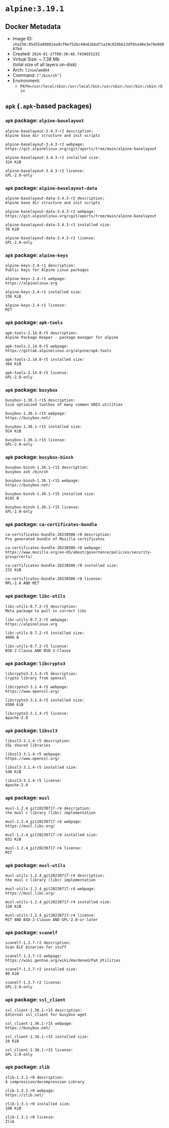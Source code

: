 # `alpine:3.19.1`

## Docker Metadata

- Image ID: `sha256:05455a08881ea9cf0e752bc48e61bbd71a34c029bb13df01e40e3e70e0d007bd`
- Created: `2024-01-27T00:30:48.743965523Z`
- Virtual Size: ~ 7.38 Mb  
  (total size of all layers on-disk)
- Arch: `linux`/`amd64`
- Command: `["/bin/sh"]`
- Environment:
  - `PATH=/usr/local/sbin:/usr/local/bin:/usr/sbin:/usr/bin:/sbin:/bin`

## `apk` (`.apk`-based packages)

### `apk` package: `alpine-baselayout`

```console
alpine-baselayout-3.4.3-r2 description:
Alpine base dir structure and init scripts

alpine-baselayout-3.4.3-r2 webpage:
https://git.alpinelinux.org/cgit/aports/tree/main/alpine-baselayout

alpine-baselayout-3.4.3-r2 installed size:
324 KiB

alpine-baselayout-3.4.3-r2 license:
GPL-2.0-only

```

### `apk` package: `alpine-baselayout-data`

```console
alpine-baselayout-data-3.4.3-r2 description:
Alpine base dir structure and init scripts

alpine-baselayout-data-3.4.3-r2 webpage:
https://git.alpinelinux.org/cgit/aports/tree/main/alpine-baselayout

alpine-baselayout-data-3.4.3-r2 installed size:
76 KiB

alpine-baselayout-data-3.4.3-r2 license:
GPL-2.0-only

```

### `apk` package: `alpine-keys`

```console
alpine-keys-2.4-r1 description:
Public keys for Alpine Linux packages

alpine-keys-2.4-r1 webpage:
https://alpinelinux.org

alpine-keys-2.4-r1 installed size:
156 KiB

alpine-keys-2.4-r1 license:
MIT

```

### `apk` package: `apk-tools`

```console
apk-tools-2.14.0-r5 description:
Alpine Package Keeper - package manager for alpine

apk-tools-2.14.0-r5 webpage:
https://gitlab.alpinelinux.org/alpine/apk-tools

apk-tools-2.14.0-r5 installed size:
304 KiB

apk-tools-2.14.0-r5 license:
GPL-2.0-only

```

### `apk` package: `busybox`

```console
busybox-1.36.1-r15 description:
Size optimized toolbox of many common UNIX utilities

busybox-1.36.1-r15 webpage:
https://busybox.net/

busybox-1.36.1-r15 installed size:
924 KiB

busybox-1.36.1-r15 license:
GPL-2.0-only

```

### `apk` package: `busybox-binsh`

```console
busybox-binsh-1.36.1-r15 description:
busybox ash /bin/sh

busybox-binsh-1.36.1-r15 webpage:
https://busybox.net/

busybox-binsh-1.36.1-r15 installed size:
8192 B

busybox-binsh-1.36.1-r15 license:
GPL-2.0-only

```

### `apk` package: `ca-certificates-bundle`

```console
ca-certificates-bundle-20230506-r0 description:
Pre generated bundle of Mozilla certificates

ca-certificates-bundle-20230506-r0 webpage:
https://www.mozilla.org/en-US/about/governance/policies/security-group/certs/

ca-certificates-bundle-20230506-r0 installed size:
232 KiB

ca-certificates-bundle-20230506-r0 license:
MPL-2.0 AND MIT

```

### `apk` package: `libc-utils`

```console
libc-utils-0.7.2-r5 description:
Meta package to pull in correct libc

libc-utils-0.7.2-r5 webpage:
https://alpinelinux.org

libc-utils-0.7.2-r5 installed size:
4096 B

libc-utils-0.7.2-r5 license:
BSD-2-Clause AND BSD-3-Clause

```

### `apk` package: `libcrypto3`

```console
libcrypto3-3.1.4-r5 description:
Crypto library from openssl

libcrypto3-3.1.4-r5 webpage:
https://www.openssl.org/

libcrypto3-3.1.4-r5 installed size:
4500 KiB

libcrypto3-3.1.4-r5 license:
Apache-2.0

```

### `apk` package: `libssl3`

```console
libssl3-3.1.4-r5 description:
SSL shared libraries

libssl3-3.1.4-r5 webpage:
https://www.openssl.org/

libssl3-3.1.4-r5 installed size:
548 KiB

libssl3-3.1.4-r5 license:
Apache-2.0

```

### `apk` package: `musl`

```console
musl-1.2.4_git20230717-r4 description:
the musl c library (libc) implementation

musl-1.2.4_git20230717-r4 webpage:
https://musl.libc.org/

musl-1.2.4_git20230717-r4 installed size:
652 KiB

musl-1.2.4_git20230717-r4 license:
MIT

```

### `apk` package: `musl-utils`

```console
musl-utils-1.2.4_git20230717-r4 description:
the musl c library (libc) implementation

musl-utils-1.2.4_git20230717-r4 webpage:
https://musl.libc.org/

musl-utils-1.2.4_git20230717-r4 installed size:
128 KiB

musl-utils-1.2.4_git20230717-r4 license:
MIT AND BSD-2-Clause AND GPL-2.0-or-later

```

### `apk` package: `scanelf`

```console
scanelf-1.3.7-r2 description:
Scan ELF binaries for stuff

scanelf-1.3.7-r2 webpage:
https://wiki.gentoo.org/wiki/Hardened/PaX_Utilities

scanelf-1.3.7-r2 installed size:
80 KiB

scanelf-1.3.7-r2 license:
GPL-2.0-only

```

### `apk` package: `ssl_client`

```console
ssl_client-1.36.1-r15 description:
EXternal ssl_client for busybox wget

ssl_client-1.36.1-r15 webpage:
https://busybox.net/

ssl_client-1.36.1-r15 installed size:
28 KiB

ssl_client-1.36.1-r15 license:
GPL-2.0-only

```

### `apk` package: `zlib`

```console
zlib-1.3.1-r0 description:
A compression/decompression Library

zlib-1.3.1-r0 webpage:
https://zlib.net/

zlib-1.3.1-r0 installed size:
108 KiB

zlib-1.3.1-r0 license:
Zlib

```
